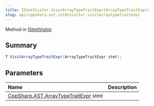```yaml
---
title: IStmtVisitor.VisitArrayTypeTraitExpr(ArrayTypeTraitExpr)
slug: api/cppsharp.ast.istmtvisitor.visitarraytypetraitexpr
---
```

Method in [IStmtVisitor](/api/cppsharp/ast/istmtvisitor)

## Summary



```csharp
T VisitArrayTypeTraitExpr(ArrayTypeTraitExpr stmt);
```

## Parameters

|Name|Description|
|:---|:---|
|[CppSharp.AST.ArrayTypeTraitExpr](/api/cppsharp/ast/arraytypetraitexpr) stmt||

